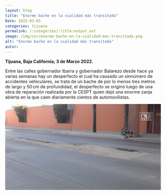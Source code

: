 ```yaml
---
layout: blog
title: "Enorme bache en la vialidad más transitada"
Date: 2022-03-03
categories: tijuana
permalink: /:categories/:title:output_ext
image: /img/cnr/enorme-bache-en-la-vialidad-mas-trancitada.png
alt: "Enorme bache en la vialidad más transitada"
autor:
---
```


**Tijuana, Baja California; 3 de Marzo 2022.** 

Entre las calles gobernador Ibarra y gobernador Balarezo desde hace ya varias semanas hay un desperfecto el cual ha causado un sinnúmero de accidentes vehiculares, se trata de un bache de por lo menos tres metros de largo y 50 cm de profundidad, el desperfecto se originó luego de una obra de reparación realizada por la CESPT quien dejó una enorme zanja abierta en la que caen diariamente cientos de automovilistas.

<div id="carouselExampleSlidesOnly" class="carousel slide" data-ride="carousel">
  <div class="carousel-inner">
    <div class="carousel-item active">
       <img class="d-block w-100" src="/img/cnr/enorme-bache-en-la-vialidad-mas-trancitada.png" loading="lazy"  alt="Enorme bache en la vialidad más transitada">
    </div>
  </div>
</div>